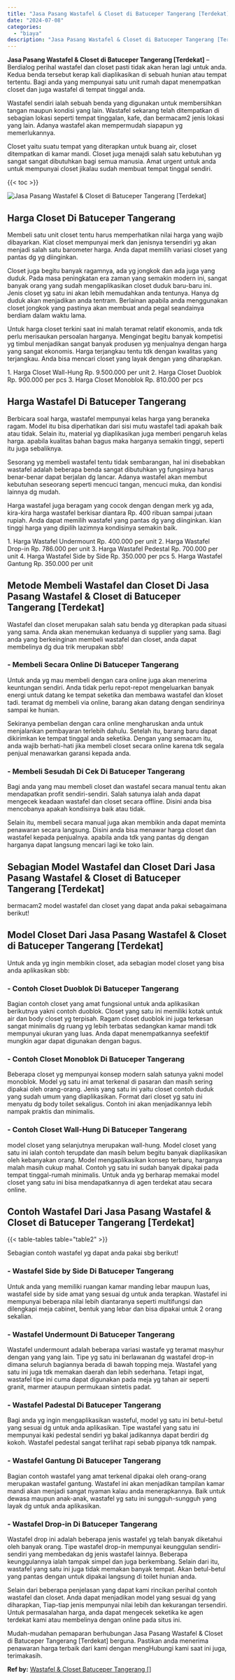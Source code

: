 ```yaml
---
title: "Jasa Pasang Wastafel & Closet di Batuceper Tangerang [Terdekat]"
date: "2024-07-08"
categories: 
  - "biaya"
description: "Jasa Pasang Wastafel & Closet di Batuceper Tangerang [Terdekat]. Mudah-mudahan pemaparan berhubungan Jasa Pasang Wastafel & Closet di Batuceper Tangerang [T..."
---
```


**Jasa Pasang Wastafel & Closet di Batuceper Tangerang \[Terdekat\]** – Berdialog perihal wastafel dan closet pasti tidak akan heran lagi untuk anda. Kedua benda tersebut kerap kali diaplikasikan di sebuah hunian atau tempat tertentu. Bagi anda yang mempunyai satu unit rumah dapat menempatkan closet dan juga wastafel di tempat tinggal anda.

Wastafel sendiri ialah sebuah benda yang digunakan untuk membersihkan tangan maupun kondisi yang lain. Wastafel sekarang telah ditempatkan di sebagian lokasi seperti tempat tinggalan, kafe, dan bermacam2 jenis lokasi yang lain. Adanya wastafel akan mempermudah siapapun yg memerlukannya.

Closet yaitu suatu tempat yang diterapkan untuk buang air, closet ditempatkan di kamar mandi. Closet juga menajdi salah satu kebutuhan yg sangat sangat dibutuhkan bagi semua manusia. Amat urgent untuk anda untuk mempunyai closet jikalau sudah membuat tempat tinggal sendiri.

{{< toc >}}

![Jasa Pasang Wastafel & Closet di Batuceper Tangerang [Terdekat]](/images/wastafel-closet-murah41.png)

## Harga Closet Di Batuceper Tangerang

Membeli satu unit closet tentu harus memperhatikan nilai harga yang wajib dibayarkan. Kiat closet mempunyai merk dan jenisnya tersendiri yg akan menjadi salah satu barometer harga. Anda dapat memilih variasi closet yang pantas dg yg diinginkan.

Closet juga begitu banyak ragamnya, ada yg jongkok dan ada juga yang duduk. Pada masa peningkatan era zaman yang semakin modern ini, sangat banyak orang yang sudah mengaplikasikan closet duduk baru-baru ini. Jenis closet yg satu ini akan lebih memudahkan anda tentunya. Hanya dg duduk akan menjadikan anda tentram. Berlainan apabila anda menggunakan closet jongkok yang pastinya akan membuat anda pegal seandainya berdiam dalam waktu lama.

Untuk harga closet terkini saat ini malah teramat relatif ekonomis, anda tdk perlu merisaukan persoalan harganya. Mengingat begitu banyak kompetisi yg timbul menjadikan sangat banyak produsen yg menjualnya dengan harga yang sangat ekonomis. Harga terjangkau tentu tdk dengan kwalitas yang terjangkau. Anda bisa mencari closet yang layak dengan yang diharapkan.

1\. Harga Closet Wall-Hung Rp. 9.500.000 per unit 2. Harga Closet Duoblok Rp. 900.000 per pcs 3. Harga Closet Monoblok Rp. 810.000 per pcs

## Harga Wastafel Di Batuceper Tangerang

Berbicara soal harga, wastafel mempunyai kelas harga yang beraneka ragam. Model itu bisa diperhatikan dari sisi mutu wastafel tadi apakah baik atau tidak. Selain itu, material yg diaplikasikan juga memberi pengaruh kelas harga. apabila kualitas bahan bagus maka harganya semakin tinggi, seperti itu juga sebaliknya.

Sesorang yg membeli wastafel tentu tidak sembarangan, hal ini disebabkan wastafel adalah beberapa benda sangat dibutuhkan yg fungsinya harus benar-benar dapat berjalan dg lancar. Adanya wastafel akan membut kebutuhan seseorang seperti mencuci tangan, mencuci muka, dan kondisi lainnya dg mudah.

Harga wastafel juga beragam yang cocok dengan dengan merk yg ada, kira-kira harga wastafel berkisar diantara Rp. 400 ribuan sampai jutaan rupiah. Anda dapat memilih wastafel yang pantas dg yang diinginkan. kian tinggi harga yang dipilih lazimnya kondisinya semakin baik.

1\. Harga Wastafel Undermount Rp. 400.000 per unit 2. Harga Wastafel Drop-in Rp. 786.000 per unit 3. Harga Wastafel Pedestal Rp. 700.000 per unit 4. Harga Wastafel Side by Side Rp. 350.000 per pcs 5. Harga Wastafel Gantung Rp. 350.000 per unit

## Metode Membeli Wastafel dan Closet Di Jasa Pasang Wastafel & Closet di Batuceper Tangerang \[Terdekat\]

Wastafel dan closet merupakan salah satu benda yg diterapkan pada situasi yang sama. Anda akan menemukan keduanya di supplier yang sama. Bagi anda yang berkeinginan membeli wastafel dan closet, anda dapat membelinya dg dua trik merupakan sbb!

### \- Membeli Secara Online Di Batuceper Tangerang

Untuk anda yg mau membeli dengan cara online juga akan menerima keuntungan sendiri. Anda tidak perlu repot-repot mengeluarkan banyak energi untuk datang ke tempat seketika dan membawa wastafel dan kloset tadi. teramat dg membeli via online, barang akan datang dengan sendirinya sampai ke hunian.

Sekiranya pembelian dengan cara online mengharuskan anda untuk menjalankan pembayaran terlebih dahulu. Setelah itu, barang baru dapat dikirimkan ke tempat tinggal anda seketika. Dengan yang semacam itu, anda wajib berhati-hati jika membeli closet secara online karena tdk segala penjual menawarkan garansi kepada anda.

### \- Membeli Sesudah Di Cek Di Batuceper Tangerang

Bagi anda yang mau membeli closet dan wastafel secara manual tentu akan mendapatkan profit sendiri-sendiri. Salah satunya ialah anda dapat mengecek keadaan wastafel dan closet secara offline. Disini anda bisa mencobanya apakah kondisinya baik atau tidak.

Selain itu, membeli secara manual juga akan membikin anda dapat meminta penawaran secara langsung. Disini anda bisa menawar harga closet dan wastafel kepada penjualnya. apabila anda tdk yang pantas dg dengan harganya dapat langsung mencari lagi ke toko lain.

## Sebagian Model Wastafel dan Closet Dari Jasa Pasang Wastafel & Closet di Batuceper Tangerang \[Terdekat\]

bermacam2 model wastafel dan closet yang dapat anda pakai sebagaimana berikut!

## Model Closet Dari Jasa Pasang Wastafel & Closet di Batuceper Tangerang \[Terdekat\]

Untuk anda yg ingin membikin closet, ada sebagian model closet yang bisa anda aplikasikan sbb:

### \- Contoh Closet Duoblok Di Batuceper Tangerang

Bagian contoh closet yang amat fungsional untuk anda aplikasikan berikutnya yakni contoh duoblok. Closet yang satu ini memiliki kotak untuk air dan body closet yg terpisah. Ragam closet duoblok ini juga terkesan sangat minimalis dg ruang yg lebih terbatas sedangkan kamar mandi tdk mempunyai ukuran yang luas. Anda dapat menempatkannya seefektif mungkin agar dapat digunakan dengan bagus.

### \- Contoh Closet Monoblok Di Batuceper Tangerang

Beberapa closet yg mempunyai konsep modern salah satunya yakni model monoblok. Model yg satu ini amat terkenal di pasaran dan masih sering dipakai oleh orang-orang. Jenis yang satu ini yaitu closet contoh duduk yang sudah umum yang diaplikasikan. Format dari closet yg satu ini menyatu dg body toilet sekaligus. Contoh ini akan menjadikannya lebih nampak praktis dan minimalis.

### \- Contoh Closet Wall-Hung Di Batuceper Tangerang

model closet yang selanjutnya merupakan wall-hung. Model closet yang satu ini ialah contoh terupdate dan masih belum begitu banyak diaplikasikan oleh kebanyakan orang. Model mengaplikasikan konsep terbaru, harganya malah masih cukup mahal. Contoh yg satu ini sudah banyak dipakai pada tempat tinggal-rumah minimalis. Untuk anda yg berharap memakai model closet yang satu ini bisa mendapatkannya di agen terdekat atau secara online.

## Contoh Wastafel Dari Jasa Pasang Wastafel & Closet di Batuceper Tangerang \[Terdekat\]

{{< table-tables table="table2" >}}

Sebagian contoh wastafel yg dapat anda pakai sbg berikut!

### \- Wastafel Side by Side Di Batuceper Tangerang

Untuk anda yang memiliki ruangan kamar manding lebar maupun luas, wastafel side by side amat yang sesuai dg untuk anda terapkan. Wastafel ini mempunyai beberapa nilai lebih diantaranya seperti multifungsi dan dilengkapi meja cabinet, bentuk yang lebar dan bisa dipakai untuk 2 orang sekalian.

### \- Wastafel Undermount Di Batuceper Tangerang

Wastafel undermount adalah beberapa variasi wastafe yg teramat masyhur dengan yang yang lain. Tipe yg satu ini berlawanan dg wastafel drop-in dimana seluruh bagiannya berada di bawah topping meja. Wastafel yang satu ini juga tdk memakan daerah dan lebih sederhana. Tetapi ingat, wastafel tipe ini cuma dapat digunakan pada meja yg tahan air seperti granit, marmer ataupun permukaan sintetis padat.

### \- Wastafel Padestal Di Batuceper Tangerang

Bagi anda yg ingin mengaplikasikan wasteful, model yg satu ini betul-betul yang sesuai dg untuk anda aplikasikan. Tipe wastafel yang satu ini mempunyai kaki pedestal sendiri yg bakal jadikannya dapat berdiri dg kokoh. Wastafel pedestal sangat terlihat rapi sebab pipanya tdk nampak.

### \- Wastafel Gantung Di Batuceper Tangerang

Bagian contoh wastafel yang amat terkenal dipakai oleh orang-orang merupakan wastafel gantung. Wastafel ini akan menjadikan tampilan kamar mandi akan menjadi sangat nyaman kalau anda menerapkannya. Baik untuk dewasa maupun anak-anak, wastafel yg satu ini sungguh-sungguh yang layak dg untuk anda aplikasikan.

### \- Wastafel Drop-in Di Batuceper Tangerang

Wastafel drop ini adalah beberapa jenis wastafel yg telah banyak diketahui oleh banyak orang. Tipe wastafel drop-in mempunyai keunggulan sendiri-sendiri yang membedakan dg jenis wastafel lainnya. Beberapa keunggulannya ialah tampak simpel dan juga berkembang. Selain dari itu, wastafel yang satu ini juga tidak memakan banyak tempat. Akan betul-betul yang pantas dengan untuk dipakai langsung di toilet hunian anda.

Selain dari beberapa penjelasan yang dapat kami rincikan perihal contoh wastafel dan closet. Anda dapat menjadikan model yang sesuai dg yang diharapkan, Tiap-tiap jenis mempunyai nilai lebih dan kekurangan tersendiri. Untuk permasalahan harga, anda dapat mengecek seketika ke agen terdekat kami atau membelinya dengan online pada situs ini.

Mudah-mudahan pemaparan berhubungan Jasa Pasang Wastafel & Closet di Batuceper Tangerang \[Terdekat\] berguna. Pastikan anda menerima penawaran harga terbaik dari kami dengan mengHubungi kami saat ini juga, terimakasih.

**Ref by:** [Wastafel & Closet Batuceper Tangerang []](https://id.wikipedia.org/wiki/Wastafel)

